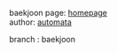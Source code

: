 baekjoon page: [homepage](https://www.acmicpc.net/workbook/view/459)        
author: [automata](https://www.acmicpc.net/user/automata)

branch : baekjoon